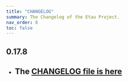 ```yaml
---
title: "CHANGELOG"
summary: The Changelog of the Etau Project.
nav_order: 8
toc: false
---
```

## 0.17.8

- ## The [CHANGELOG file is here](https://tau.canardoux.xyz/etau-CHANGELOG.html)

